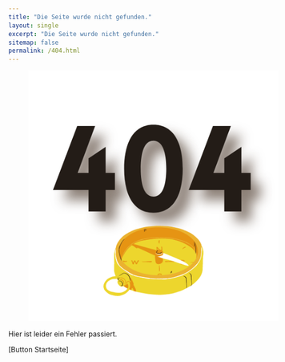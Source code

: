 ```yaml
---
title: "Die Seite wurde nicht gefunden."
layout: single
excerpt: "Die Seite wurde nicht gefunden."
sitemap: false
permalink: /404.html
---
```


<figure style="width: 500px" class="align-right">
  <img src="https://github.com/mbosselmann/portfolio/blob/master/assets/images/404.png?raw=true" alt="">
  </figure>

Hier ist leider ein Fehler passiert.

[Button Startseite]
